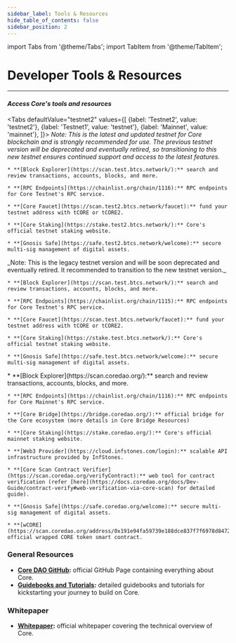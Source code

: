 ```yaml
---
sidebar_label: Tools & Resources
hide_table_of_contents: false
sidebar_position: 2
---
```


import Tabs from '@theme/Tabs';
import TabItem from '@theme/TabItem';


# Developer Tools & Resources
---

#### _Access Core's tools and resources_

<Tabs
  defaultValue="testnet2"
  values={[
    {label: 'Testnet2', value: 'testnet2'},
    {label: 'Testnet1', value: 'testnet'},
    {label: 'Mainnet', value: 'mainnet'},
  ]}>
  <TabItem value="testnet2">
  _Note: This is the latest and updated testnet for Core blockchain and is strongly recommended for use. The previous testnet version will be deprecated and eventually retired, so transitioning to this new testnet ensures continued support and access to the latest features._

    * **[Block Explorer](https://scan.test.btcs.network/):** search and review transactions, accounts, blocks, and more.

    * **[RPC Endpoints](https://chainlist.org/chain/1116):** RPC endpoints for Core Testnet's RPC service.

    * **[Core Faucet](https://scan.test2.btcs.network/faucet):** fund your testnet address with tCORE or tCORE2.

    * **[Core Staking](https://stake.test2.btcs.network/):** Core's official testnet staking website.

    * **[Gnosis Safe](https://safe.test2.btcs.network/welcome):** secure multi-sig management of digital assets.


  </TabItem>
  <TabItem value="testnet1">
  _Note: This is the legacy testnet version and will be soon deprecated and eventually retired. It recommended to transition to the new testnet version._

    * **[Block Explorer](https://scan.test.btcs.network/):** search and review transactions, accounts, blocks, and more.

    * **[RPC Endpoints](https://chainlist.org/chain/1115):** RPC endpoints for Core Testnet's RPC service.

    * **[Core Faucet](https://scan.test.btcs.network/faucet):** fund your testnet address with tCORE or tCORE2.

    * **[Core Staking](https://stake.test.btcs.network/):** Core's official testnet staking website.

    * **[Gnosis Safe](https://safe.test.btcs.network/welcome):** secure multi-sig management of digital assets.

  </TabItem>
  <TabItem value="mainnet">
    * **[Block Explorer](https://scan.coredao.org/):** search and review transactions, accounts, blocks, and more.

    * **[RPC Endpoints](https://chainlist.org/chain/1116):** RPC endpoints for Core Mainnet's RPC service.

    * **[Core Bridge](https://bridge.coredao.org/):** official bridge for the Core ecosystem (more details in Core Bridge Resources)

    * **[Core Staking](https://stake.coredao.org/):** Core's official mainnet staking website.

    * **[Web3 Provider](https://cloud.infstones.com/login):** scalable API infrastructure provided by InfStones.

    * **[Core Scan Contract Verifier](https://scan.coredao.org/verifyContract):** web tool for contract verification (refer [here](https://docs.coredao.org/docs/Dev-Guide/contract-verify#web-verification-via-core-scan) for detailed guide).

    * **[Gnosis Safe](https://safe.coredao.org/welcome):** secure multi-sig management of digital assets.

    * **[wCORE](https://scan.coredao.org/address/0x191e94fa59739e188dce837f7f6978d84727ad01):** official wrapped CORE token smart contract.
  </TabItem>
</Tabs>


### General Resources

* **[Core DAO GitHub](https://github.com/coredao-org):** official GitHub Page containing everything about Core.
* **[Guidebooks and Tutorials](https://github.com/coredao-org/dapp-tutorial):** detailed guidebooks and tutorials for kickstarting your journey to build on Core.

### Whitepaper
* **[Whitepaper](https://whitepaper.coredao.org/):** official whitepaper covering the technical overview of Core. 
